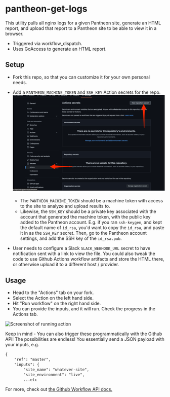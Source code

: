 # pantheon-get-logs
This utility pulls all nginx logs for a given Pantheon site, generate an HTML report, and upload that report to a Pantheon site to be able to view it in a browser.

- Triggered via workflow_dispatch.
- Uses GoAccess to generate an HTML report.

## Setup
- Fork this repo, so that you can customize it for your own personal needs.
- Add a `PANTHEON_MACHINE_TOKEN` and `SSH_KEY` Action secrets for the repo. 
  ![Screenshot of repo secret settings action](static/repo-secret-settings.png)
  - The `PANTHEON_MACHINE_TOKEN` should be a machine token with access to the site to analyze and upload results to. 
  - Likewise, the `SSH_KEY` should be a private key associated with the account that generated the machine token, with the public key added to the Pantheon account. E.g. if you ran `ssh-keygen`, and kept the default name of `id_rsa`, you'd want to copy the `id_rsa`, and paste it in as the `SSH_KEY` secret. Then, go to the Pantheon account settings, and add the SSH key of the `id_rsa.pub`.

- User needs to configure a Slack `SLACK_WEBHOOK_URL` secret to have notification sent with a link to view the file. You could also tweak the code to use Github Actions workflow artifacts and store the HTML there, or otherwise upload it to a different host / provider.

## Usage
- Head to the "Actions" tab on your fork.
- Select the Action on the left hand side.
- Hit "Run workflow" on the right hand side.
- You can provide the inputs, and it will run. Check the progress in the Actions tab.

![Screenshot of running action](static/Actions_%C2%B7_FaheyTech_pantheon-get-logs.png)

Keep in mind - You can also trigger these programmatically with the Github API! The possibilities are endless! You essentially send a JSON payload with your inputs, e.g.
```
{
    "ref": "master",
    "inputs": {
        "site_name": "whatever-site",
        "site_environment": "live",
        ...etc
```

For more, check out [the Github Workflow API docs.](https://docs.github.com/en/rest/actions/workflows#create-a-workflow-dispatch-event)


